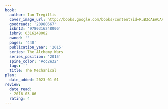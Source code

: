 ```yaml
---
book:
  author: Ian Tregillis
  cover_image_url: http://books.google.com/books/content?id=RuB3oAEACAAJ&printsec=frontcover&img=1&zoom=1&source=gbs_api
  goodreads: '20980667'
  isbn13: '9780316248006'
  isbn9: 0316248002
  owned: ''
  pages: '440'
  publication_year: '2015'
  series: The Alchemy Wars
  series_position: '2015'
  spine_color: '#cc2e32'
  tags: ''
  title: The Mechanical
plan:
  date_added: 2023-01-01
review:
  date_read:
  - 2016-03-06
  rating: 4
---
```


